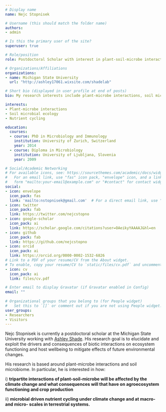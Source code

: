 ```yaml
---
# Display name
name: Nejc Stopnisek

# Username (this should match the folder name)
authors:
- admin

# Is this the primary user of the site?
superuser: true

# Role/position
role: Postdoctoral Scholar with interest in plant-soil-microbe interactions

# Organizations/Affiliations
organizations:
- name: Michigan State University 
  url: "http://ashley17061.wixsite.com/shadelab"

# Short bio (displayed in user profile at end of posts)
bio: My research interests include plant-microbe interactions, soil microbial ecology and nutrient cycling.

interests:
- Plant-microbe interactions
- Soil microbial ecology
- Nutrient cycling

education:
  courses:
  - course: PhD in Microbiology and Immunology
    institution: University of Zurich, Switzerland
    year: 2014
  - course: Diploma in Microbiology
    institution: University of Ljubljana, Slovenia
    year: 2009

# Social/Academic Networking
# For available icons, see: https://sourcethemes.com/academic/docs/widgets/#icons
#   For an email link, use "fas" icon pack, "envelope" icon, and a link in the
#   form "mailto:your-email@example.com" or "#contact" for contact widget.
social:
- icon: envelope
  icon_pack: fas
  link: 'mailto:nstopnisek@gmail.com'  # For a direct email link, use "mailto:test@example.org".
- icon: twitter
  icon_pack: fab
  link: https://twitter.com/nejcstopno
- icon: google-scholar
  icon_pack: ai
  link: https://scholar.google.com/citations?user=OAeikyYAAAAJ&hl=en
- icon: github
  icon_pack: fab
  link: https://github.com/nejcstopno
- icon: orcid
  icon_pack: ai
  link: https://orcid.org/0000-0002-1532-6826 
# Link to a PDF of your resume/CV from the About widget.
# To enable, copy your resume/CV to `static/files/cv.pdf` and uncomment the lines below.  
- icon: cv
  icon_pack: ai
  link: files/cv.pdf

# Enter email to display Gravatar (if Gravatar enabled in Config)
email: ""
  
# Organizational groups that you belong to (for People widget)
#   Set this to `[]` or comment out if you are not using People widget.  
user_groups:
- Researchers
- Visitors
---
```


Nejc Stopnisek is currently a postdoctoral scholar at the Michigan State University working with [Ashley Shade](http://ashley17061.wixsite.com/shadelab). His research goal is to elucidate and exploit the drivers and consequences of biotic interactions on ecosystem functioning and host wellbeing to mitigate effects of future environmental changes. 

His research is based around plant-microbe interactions and soil microbiome. In particular, he is interested in how: 

i) __tripartite interactions of plant-soil-microbe will be affected by the climate change and what consequences will that have on agroecosystem functioning and crop production__

ii) __microbial driven nutrient cycling under climate change and at macro- and micro- scales in terrestrial systems.__ 

